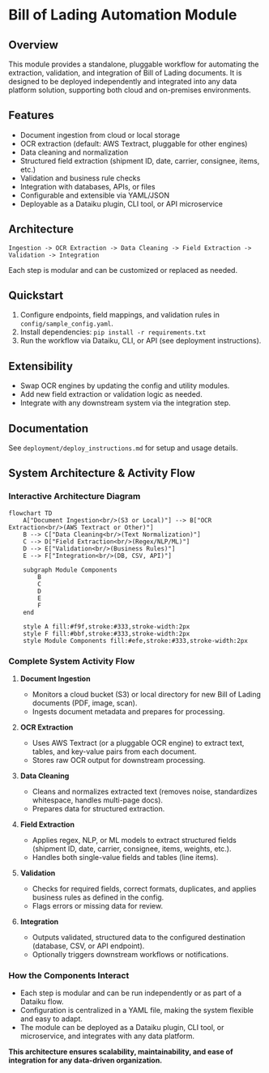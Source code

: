 # Bill of Lading Automation Module

## Overview
This module provides a standalone, pluggable workflow for automating the extraction, validation, and integration of Bill of Lading documents. It is designed to be deployed independently and integrated into any data platform solution, supporting both cloud and on-premises environments.

## Features
- Document ingestion from cloud or local storage
- OCR extraction (default: AWS Textract, pluggable for other engines)
- Data cleaning and normalization
- Structured field extraction (shipment ID, date, carrier, consignee, items, etc.)
- Validation and business rule checks
- Integration with databases, APIs, or files
- Configurable and extensible via YAML/JSON
- Deployable as a Dataiku plugin, CLI tool, or API microservice

## Architecture
```
Ingestion -> OCR Extraction -> Data Cleaning -> Field Extraction -> Validation -> Integration
```
Each step is modular and can be customized or replaced as needed.

## Quickstart
1. Configure endpoints, field mappings, and validation rules in `config/sample_config.yaml`.
2. Install dependencies: `pip install -r requirements.txt`
3. Run the workflow via Dataiku, CLI, or API (see deployment instructions).

## Extensibility
- Swap OCR engines by updating the config and utility modules.
- Add new field extraction or validation logic as needed.
- Integrate with any downstream system via the integration step.

## Documentation
See `deployment/deploy_instructions.md` for setup and usage details.

## System Architecture & Activity Flow

### Interactive Architecture Diagram

```mermaid
flowchart TD
    A["Document Ingestion<br/>(S3 or Local)"] --> B["OCR Extraction<br/>(AWS Textract or Other)"]
    B --> C["Data Cleaning<br/>(Text Normalization)"]
    C --> D["Field Extraction<br/>(Regex/NLP/ML)"]
    D --> E["Validation<br/>(Business Rules)"]
    E --> F["Integration<br/>(DB, CSV, API)"]
    
    subgraph Module Components
        B
        C
        D
        E
        F
    end
    
    style A fill:#f9f,stroke:#333,stroke-width:2px
    style F fill:#bbf,stroke:#333,stroke-width:2px
    style Module Components fill:#efe,stroke:#333,stroke-width:2px
```

### Complete System Activity Flow

1. **Document Ingestion**
   - Monitors a cloud bucket (S3) or local directory for new Bill of Lading documents (PDF, image, scan).
   - Ingests document metadata and prepares for processing.

2. **OCR Extraction**
   - Uses AWS Textract (or a pluggable OCR engine) to extract text, tables, and key-value pairs from each document.
   - Stores raw OCR output for downstream processing.

3. **Data Cleaning**
   - Cleans and normalizes extracted text (removes noise, standardizes whitespace, handles multi-page docs).
   - Prepares data for structured extraction.

4. **Field Extraction**
   - Applies regex, NLP, or ML models to extract structured fields (shipment ID, date, carrier, consignee, items, weights, etc.).
   - Handles both single-value fields and tables (line items).

5. **Validation**
   - Checks for required fields, correct formats, duplicates, and applies business rules as defined in the config.
   - Flags errors or missing data for review.

6. **Integration**
   - Outputs validated, structured data to the configured destination (database, CSV, or API endpoint).
   - Optionally triggers downstream workflows or notifications.

### How the Components Interact
- Each step is modular and can be run independently or as part of a Dataiku flow.
- Configuration is centralized in a YAML file, making the system flexible and easy to adapt.
- The module can be deployed as a Dataiku plugin, CLI tool, or microservice, and integrates with any data platform.

**This architecture ensures scalability, maintainability, and ease of integration for any data-driven organization.** 